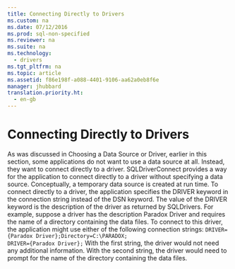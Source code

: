 ```yaml
---
title: Connecting Directly to Drivers
ms.custom: na
ms.date: 07/12/2016
ms.prod: sql-non-specified
ms.reviewer: na
ms.suite: na
ms.technology: 
  - drivers
ms.tgt_pltfrm: na
ms.topic: article
ms.assetid: f86e198f-a088-4401-9106-aa62a0eb8f6e
manager: jhubbard
translation.priority.ht: 
  - en-gb
---
```

# Connecting Directly to Drivers
<?xml version="1.0" encoding="utf-8"?>
<developerReferenceWithoutSyntaxDocument xmlns="http://ddue.schemas.microsoft.com/authoring/2003/5" xmlns:xlink="http://www.w3.org/1999/xlink" xmlns:xsi="http://www.w3.org/2001/XMLSchema-instance" xsi:schemaLocation="http://ddue.schemas.microsoft.com/authoring/2003/5 http://dduestorage.blob.core.windows.net/ddueschema/developer.xsd">
  <introduction>
    <para>As was discussed in <legacyLink xlink:href="10aaf570-01ab-4478-8339-bdde2a5e3dd1">Choosing a Data Source or Driver</legacyLink>, earlier in this section, some applications do not want to use a data source at all. Instead, they want to connect directly to a driver. <legacyBold>SQLDriverConnect</legacyBold> provides a way for the application to connect directly to a driver without specifying a data source. Conceptually, a temporary data source is created at run time.</para>
    <para>To connect directly to a driver, the application specifies the <legacyBold>DRIVER</legacyBold> keyword in the connection string instead of the <legacyBold>DSN</legacyBold> keyword. The value of the <legacyBold>DRIVER</legacyBold> keyword is the description of the driver as returned by <legacyBold>SQLDrivers</legacyBold>. For example, suppose a driver has the description Paradox Driver and requires the name of a directory containing the data files. To connect to this driver, the application might use either of the following connection strings:</para>
    <code>DRIVER={Paradox Driver};Directory=C:\PARADOX;
DRIVER={Paradox Driver};</code>
    <para>With the first string, the driver would not need any additional information. With the second string, the driver would need to prompt for the name of the directory containing the data files.</para>
  </introduction>
  <relatedTopics />
</developerReferenceWithoutSyntaxDocument>